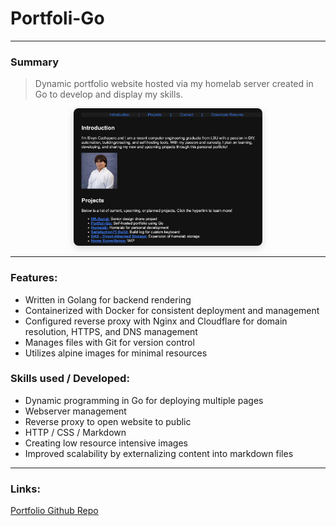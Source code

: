 # Portfoli-Go

---

### Summary
> Dynamic portfolio website hosted via my homelab server created in Go to develop and display my skills.

<div style="text-align:center;">
  <img src="/static/images/portfolio.png" alt="Screenshot Portfolio" style="max-width:60%; height:auto; border-radius:8px; box-shadow:0 4px 12px rgba(0,0,0,0.15);">
</div>

___

### Features:

- Written in Golang for backend rendering
- Containerized with Docker for consistent deployment and management
- Configured reverse proxy with Nginx and Cloudflare for domain resolution, HTTPS, and DNS management
- Manages files with Git for version control
- Utilizes alpine images for minimal resources

### Skills used / Developed:

- Dynamic programming in Go for deploying multiple pages
- Webserver management
- Reverse proxy to open website to public
- HTTP / CSS / Markdown
- Creating low resource intensive images
- Improved scalability by externalizing content into markdown files

___

### Links:
[Portfolio Github Repo](https://github.com/kingelvyn/portfolio)
